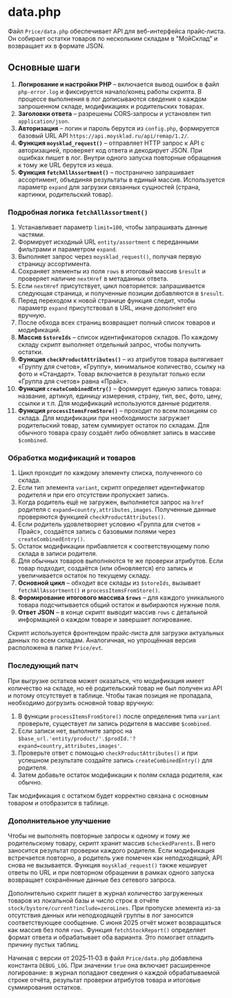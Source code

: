 # data.php

Файл `Price/data.php` обеспечивает API для веб-интерфейса прайс‑листа. Он собирает остатки товаров по нескольким складам в "МойСклад" и возвращает их в формате JSON.

## Основные шаги

1. **Логирование и настройки PHP** – включается вывод ошибок в файл `php-error.log` и фиксируется начало/конец работы скрипта. В процессе выполнения в лог
   дописываются сведения о каждом запрошенном складе, модификациях и родительских товарах.
2. **Заголовки ответа** – разрешены CORS‑запросы и установлен тип `application/json`.
3. **Авторизация** – логин и пароль берутся из `config.php`, формируется базовый URL API `https://api.moysklad.ru/api/remap/1.2/`.
4. **Функция `moysklad_request()`** – отправляет HTTP запрос к API с авторизацией, проверяет код ответа и декодирует JSON. При ошибках пишет в лог. Внутри одного запуска повторные обращения к тому же URL берутся из кеша.
5. **Функция `fetchAllAssortment()`** – постранично запрашивает ассортимент,
   объединяя результаты в единый массив. Используется параметр `expand` для
   загрузки связанных сущностей (страна, картинки, родительский товар).

### Подробная логика `fetchAllAssortment()`

1. Устанавливает параметр `limit=100`, чтобы запрашивать данные частями.
2. Формирует исходный URL `entity/assortment` с переданными фильтрами и
   параметром `expand`.
3. Выполняет запрос через `moysklad_request()`, получая первую страницу
   ассортимента.
4. Сохраняет элементы из поля `rows` в итоговый массив `$result` и проверяет
   наличие `nextHref` в метаданных ответа.
5. Если `nextHref` присутствует, цикл повторяется: запрашивается следующая
   страница, и полученные позиции добавляются в `$result`.
6. Перед переходом к новой странице функция следит, чтобы параметр `expand`
   присутствовал в URL, иначе дополняет его вручную.
7. После обхода всех страниц возвращает полный список товаров и модификаций.
6. **Массив `$storeIds`** – список идентификаторов складов. По каждому складу скрипт выполняет отдельный запрос, чтобы получить остатки.
7. **Функция `checkProductAttributes()`** – из атрибутов товара вытягивает «Группу для счетов», «Группу», минимальное количество, ссылку на фото и «Стандарт». Товар включается в результат только если «Группа для счетов» равна «Прайс».
8. **Функция `createCombinedEntry()`** – формирует единую запись товара: название, артикул, единицу измерения, страну, тип, вес, фото, цену, ссылки и т.п. Для модификаций используются данные родителя.
9. **Функция `processItemsFromStore()`** – проходит по всем позициям со склада. Для модификации при необходимости загружает родительский товар, затем суммирует остаток по складам. Для обычного товара сразу создаёт либо обновляет запись в массиве `$combined`.

### Обработка модификаций и товаров

1. Цикл проходит по каждому элементу списка, полученного со склада.
2. Если тип элемента `variant`, скрипт определяет идентификатор родителя и
   при его отсутствии пропускает запись.
3. Когда родитель ещё не загружен, выполняется запрос на `href` родителя с
   `expand=country,attributes,images`. Полученные данные проверяются функцией
   `checkProductAttributes()`.
4. Если родитель удовлетворяет условию «Группа для счетов = Прайс», создаётся
   запись с базовыми полями через `createCombinedEntry()`.
5. Остаток модификации прибавляется к соответствующему полю склада в записи
   родителя.
6. Для обычных товаров выполняются те же проверки атрибутов. Если товар
   подходит, создаётся (или обновляется) его запись и увеличивается остаток по
   текущему складу.
10. **Основной цикл** – обходит все склады из `$storeIds`, вызывает `fetchAllAssortment()` и `processItemsFromStore()`.
11. **Формирование итогового массива `$rows`** – для каждого уникального товара подсчитывается общий остаток и выбираются нужные поля.
12. **Ответ JSON** – в конце скрипт выводит массив `rows` с детальной информацией о каждом товаре и завершает логирование.

Скрипт используется фронтендом прайс‑листа для загрузки актуальных данных по всем складам. Аналогичная, но упрощённая версия расположена в папке `Price/evt`.

### Последующий патч

При выгрузке остатков может оказаться, что модификация имеет количество на складе,
но её родительский товар не был получен из API и потому отсутствует в таблице.
Чтобы такая позиция не пропадала, необходимо догрузить основной товар вручную:

1. В функции `processItemsFromStore()` после определения типа `variant` проверьте,
   существует ли запись родителя в массиве `$combined`.
2. Если записи нет, выполните запрос на `$base_url.'entity/product/'.$prodId.'?expand=country,attributes,images'`.
3. Проверьте ответ с помощью `checkProductAttributes()` и при успешном результате
   создайте запись `createCombinedEntry()` для родителя.
4. Затем добавьте остаток модификации к полям склада родителя, как обычно.

Так модификация с остатком будет корректно связана с основным товаром и
отобразится в таблице.

### Дополнительное улучшение

Чтобы не выполнять повторные запросы к одному и тому же родительскому товару,
скрипт хранит массив `$checkedParents`. В него заносится результат проверки
каждого родителя. Если модификация встречается повторно, а родитель уже
помечен как неподходящий, API снова не вызывается.
Функция `moysklad_request()` также кеширует ответы по URL и при повторном
обращении в рамках одного запуска возвращает сохранённые данные без сетевого
запроса.

Дополнительно скрипт пишет в журнал количество загруженных товаров из локальной
базы и число строк в отчёте `stock/bystore/current?include=zeroLines`. При
пропуске элемента из-за отсутствия данных или неподходящей группы в лог
заносится соответствующее сообщение. С июня 2025 отчёт может возвращаться как
массив без поля `rows`. Функция `fetchStockReport()` определяет формат ответа и
обрабатывает оба варианта. Это помогает отладить причину пустых таблиц.

Начиная с версии от 2025‑11‑03 в файл `Price/data.php` добавлена константа
`DEBUG_LOG`. При значении `true` она включает расширенное логирование: в журнал
попадают сведения о каждой обрабатываемой строке отчёта, результат проверки
атрибутов товара и итоговые суммирования остатков.
